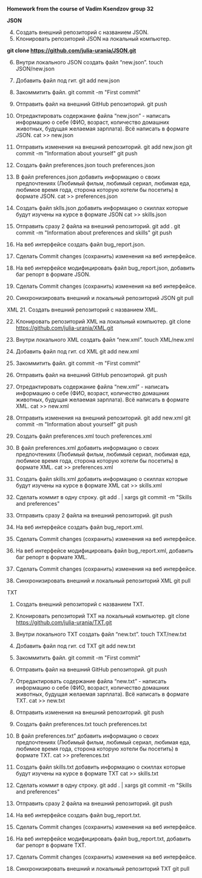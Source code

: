 **Homework from the course of Vadim Ksendzov group 32**

**JSON**

4. Создать внешний репозиторий c названием JSON.
5. Клонировать репозиторий JSON на локальный компьютер.

__git clone https://github.com/julia-urania/JSON.git__

6. Внутри локального JSON создать файл “new.json”.
touch JSON/new.json

7. Добавить файл под гит.
git add new.json

8. Закоммитить файл.
git commit -m "First commit"

9. Отправить файл на внешний GitHub репозиторий.
git push

10. Отредактировать содержание файла “new.json” - написать информацию о себе 
(ФИО, возраст, количество домашних животных, будущая желаемая зарплата). Всё написать в формате JSON.
cat >> new.json

11. Отправить изменения на внешний репозиторий.
git add new.json
git commit -m "Information about yourself"
git push

12. Создать файл preferences.json
touch preferences.json

 13. В файл preferences.json добавить информацию о своих предпочтениях 
(Любимый фильм, любимый сериал, любимая еда, любимое время года, сторона которую хотели бы посетить) в формате JSON.
cat >> preferences.json

 14. Создать файл sklls.json добавить информацию о скиллах которые будут изучены на курсе в формате JSON
cat >> skills.json

 15. Отправить сразу 2 файла на внешний репозиторий.
git add .
git commit -m "Information about preferences and skills"
git push

 16. На веб интерфейсе создать файл bug_report.json.

 17. Сделать Commit changes (сохранить) изменения на веб интерфейсе.

 18. На веб интерфейсе модифицировать файл bug_report.json, добавить баг репорт в формате JSON.

 19. Сделать Commit changes (сохранить) изменения на веб интерфейсе.

 20. Синхронизировать внешний и локальный репозиторий JSON
git pull




XML
 21. Создать внешний репозиторий c названием XML.

 22. Клонировать репозиторий XML на локальный компьютер.
git clone https://github.com/julia-urania/XML.git

 23. Внутри локального XML создать файл “new.xml”.
touch XML/new.xml

 24. Добавить файл под гит.
cd XML
git add new.xml

 25. Закоммитить файл.
git commit -m "First commit"

 26. Отправить файл на внешний GitHub репозиторий.
git push

 27. Отредактировать содержание файла “new.xml” - написать информацию о себе 
(ФИО, возраст, количество домашних животных, будущая желаемая зарплата). Всё написать в формате XML.
cat >> new.xml

 28. Отправить изменения на внешний репозиторий.
git add new.xml
git commit -m "Information about yourself"
git push

 29. Создать файл preferences.xml
touch preferences.xml

 30. В файл preferences.xml добавить информацию о своих предпочтениях 
(Любимый фильм, любимый сериал, любимая еда, любимое время года, сторона которую хотели бы посетить) в формате XML.
cat >> preferences.xml

 31. Создать файл skills.xml добавить информацию о скиллах которые будут изучены на курсе в формате XML
cat >> skills.xml

 32. Сделать коммит в одну строку.
git add . | xargs git commit -m "Skills and preferences"

 33. Отправить сразу 2 файла на внешний репозиторий.
git push

 34. На веб интерфейсе создать файл bug_report.xml.

 35. Сделать Commit changes (сохранить) изменения на веб интерфейсе.

 36. На веб интерфейсе модифицировать файл bug_report.xml, добавить баг репорт в формате XML.

 37. Сделать Commit changes (сохранить) изменения на веб интерфейсе.

 38. Синхронизировать внешний и локальный репозиторий XML
git pull



TXT
 1. Создать внешний репозиторий c названием TXT.

 2. Клонировать репозиторий TXT на локальный компьютер.
git clone https://github.com/julia-urania/TXT.git

 3. Внутри локального TXT создать файл “new.txt”.
touch TXT/new.txt

 4. Добавить файл под гит.
cd TXT
git add new.txt

 5. Закоммитить файл.
git commit -m "First commit"

 6. Отправить файл на внешний GitHub репозиторий.
git push

 7. Отредактировать содержание файла “new.txt” - написать информацию о себе 
(ФИО, возраст, количество домашних животных, будущая желаемая зарплата). Всё написать в формате TXT.
cat >> new.txt

 8. Отправить изменения на внешний репозиторий.
git push

 9. Создать файл preferences.txt
touch preferences.txt

 10. В файл preferences.txt” добавить информацию о своих предпочтениях 
(Любимый фильм, любимый сериал, любимая еда, любимое время года, сторона которую хотели бы посетить) в формате TXT.
cat >> preferences.txt

 11. Создать файл skills.txt добавить информацию о скиллах которые будут изучены на курсе в формате TXT
cat >> skills.txt

 12. Сделать коммит в одну строку.
git add . | xargs git commit -m "Skills and preferences"

 13. Отправить сразу 2 файла на внешний репозиторий.
git push

 14. На веб интерфейсе создать файл bug_report.txt.

 15. Сделать Commit changes (сохранить) изменения на веб интерфейсе.

 16. На веб интерфейсе модифицировать файл bug_report.txt, добавить баг репорт в формате TXT.

 17. Сделать Commit changes (сохранить) изменения на веб интерфейсе.

 18. Синхронизировать внешний и локальный репозиторий TXT
git pull

